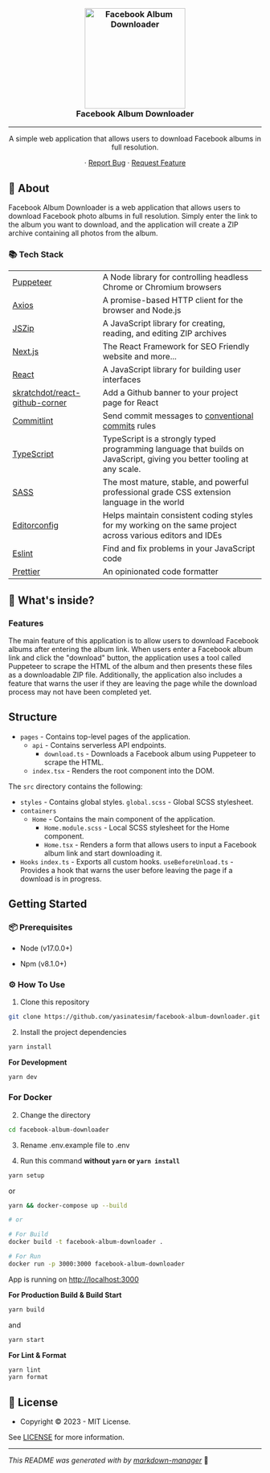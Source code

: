 <h3 align="center">
  <br />
   <a  href="https://github.com/yasinatesim/facebook-album-downloader"><img src="https://yasinates.com/facebook-album-downloader.png" alt="Facebook Album Downloader" width="200" /></a>
  <br />
Facebook Album Downloader
  <br />
</h3>

<hr />

<p  align="center">A simple web application that allows users to download Facebook albums in full resolution.</p>

<p align="center">
  · <a href="https://github.com/yasinatesim/facebook-album-downloader/issues">Report Bug</a>
  · <a href="https://github.com/yasinatesim/facebook-album-downloader/issues">Request Feature</a>
</p>

## 📖 About

Facebook Album Downloader is a web application that allows users to download Facebook photo albums in full resolution. Simply enter the link to the album you want to download, and the application will create a ZIP archive containing all photos from the album.

### 📚 Tech Stack

<table>
</tr>
  <tr>
  <td><a href="https://pptr.dev/">Puppeteer</a></td>
  <td>A Node library for controlling headless Chrome or Chromium browsers</td>
</tr>
<tr>
  <td><a href="https://axios-http.com/">Axios</a></td>
  <td>A promise-based HTTP client for the browser and Node.js</td>
</tr>
<tr>
  <td><a href="https://www.npmjs.com/package/jszip">JSZip</a></td>
  <td>A JavaScript library for creating, reading, and editing ZIP archives</td>
  <tr>
    <td><a href="https://nextjs.org/">Next.js</a></td>
    <td>The React Framework for SEO Friendly website and more...</td>
  </tr>
  <tr>
  <td><a href="https://reactjs.org/">React</a></td>
  <td>A JavaScript library for building user interfaces</td>
</tr>
 <tr>
    <td> <a href="https://github.com/skratchdot/react-github-corner">skratchdot/react-github-corner</a></td>
    <td>Add a Github banner to your project page for React</td>
  </tr>
  <tr>
    <td> <a href="https://github.com/conventional-changelog/commitlint">Commitlint</a></td>
    <td>Send commit messages to <a href="https://www.conventionalcommits.org/en/v1.0.0/">conventional commits</a> rules</td>
  </tr>
  <tr>
    <td><a href="https://www.typescriptlang.org/">TypeScript</a></td>
    <td>TypeScript is a strongly typed programming language that builds on JavaScript, giving you better tooling at any scale.</td>
  </tr>
  <tr>
    <td><a href="https://sass-lang.com/">SASS</a></td>
    <td>The most mature, stable, and powerful professional grade CSS extension language in the world</td>
  </tr>
  <tr>
    <td><a href="https://editorconfig.org/">Editorconfig</a></td>
    <td>Helps maintain consistent coding styles for my working on the same project across various editors and IDEs</td>
  </tr>
  <tr>
    <td><a href="https://eslint.org/">Eslint</a></td>
    <td>Find and fix problems in your JavaScript code</td>
  </tr>
  <tr>
    <td><a href="https://prettier.io/">Prettier</a></td>
    <td>An opinionated code formatter</td>
  </tr>
</table>

## 🧐 What's inside?

### Features

The main feature of this application is to allow users to download Facebook albums after entering the album link. When users enter a Facebook album link and click the "download" button, the application uses a tool called Puppeteer to scrape the HTML of the album and then presents these files as a downloadable ZIP file. Additionally, the application also includes a feature that warns the user if they are leaving the page while the download process may not have been completed yet.

## Structure

- `pages` - Contains top-level pages of the application.
  - `api` - Contains serverless API endpoints.
    - `download.ts` - Downloads a Facebook album using Puppeteer to scrape the HTML.
  - `index.tsx` - Renders the root component into the DOM.

The `src` directory contains the following:

- `styles` - Contains global styles.
  `global.scss` - Global SCSS stylesheet.
- `containers`
  - `Home` - Contains the main component of the application.
    - `Home.module.scss` - Local SCSS stylesheet for the Home component.
    - `Home.tsx` - Renders a form that allows users to input a Facebook album link and start downloading it.
- `Hooks`
  `index.ts` - Exports all custom hooks.
  `useBeforeUnload.ts` - Provides a hook that warns the user before leaving the page if a download is in progress.

## Getting Started

### 📦 Prerequisites

- Node (v17.0.0+)

- Npm (v8.1.0+)

### ⚙️ How To Use

1.  Clone this repository

```bash
git clone https://github.com/yasinatesim/facebook-album-downloader.git
```

2. Install the project dependencies

```bash
yarn install
```

**For Development**

```bash
yarn dev
```

### For Docker

2. Change the directory

```bash
cd facebook-album-downloader
```

3. Rename .env.example file to .env

4. Run this command **without `yarn` or `yarn install`**

```bash
yarn setup
```

or

```bash
yarn && docker-compose up --build

# or

# For Build
docker build -t facebook-album-downloader .

# For Run
docker run -p 3000:3000 facebook-album-downloader
```

App is running on [http://localhost:3000](http://localhost:3000)

**For Production Build &amp; Build Start**

```bash
yarn build
```

and

```bash
yarn start
```

**For Lint &amp; Format**

```bash
yarn lint
yarn format
```

## 🔑 License

- Copyright © 2023 - MIT License.

See [LICENSE](https://github.com/yasinatesim/facebook-album-downloader/blob/main/LICENSE) for more information.

---

_This README was generated with by [markdown-manager](https://github.com/yasinatesim/markdown-manager)_ 🥲
